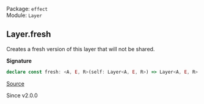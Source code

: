 Package: `effect`<br />
Module: `Layer`<br />

## Layer.fresh

Creates a fresh version of this layer that will not be shared.

**Signature**

```ts
declare const fresh: <A, E, R>(self: Layer<A, E, R>) => Layer<A, E, R>
```

[Source](https://github.com/Effect-TS/effect/tree/main/packages/effect/src/Layer.ts#L397)

Since v2.0.0